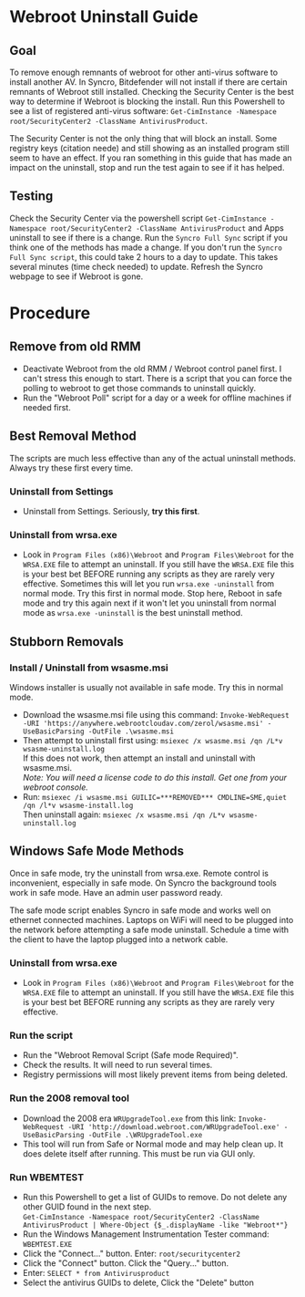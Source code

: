 Webroot Uninstall Guide
=======================

Goal
----

To remove enough remnants of webroot for other anti-virus software to install another AV. In Syncro, Bitdefender will not install if there are certain remnants of Webroot still installed. Checking the Security Center is the best way to determine if Webroot is blocking the install. Run this Powershell to see a list of registered anti-virus software: `Get-CimInstance -Namespace root/SecurityCenter2 -ClassName AntivirusProduct`.

The Security Center is not the only thing that will block an install. Some registry keys (citation neede) and still showing as an installed program still seem to have an effect. If you ran something in this guide that has made an impact on the uninstall, stop and run the test again to see if it has helped.

Testing
-------

Check the Security Center via the powershell script `Get-CimInstance -Namespace root/SecurityCenter2 -ClassName AntivirusProduct` and Apps uninstall to see if there is a change. Run the `Syncro Full Sync` script if you think one of the methods has made a change. If you don't run the `Syncro Full Sync script`, this could take 2 hours to a day to update. This takes several minutes (time check needed) to update. Refresh the Syncro webpage to see if Webroot is gone.

Procedure
=========

Remove from old RMM
-------------------

*   Deactivate Webroot from the old RMM / Webroot control panel first. I can't stress this enough to start. There is a script that you can force the polling to webroot to get those commands to uninstall quickly.
*   Run the "Webroot Poll" script for a day or a week for offline machines if needed first.

Best Removal Method
-------------------

The scripts are much less effective than any of the actual uninstall methods. Always try these first every time. 

### Uninstall from Settings

*   Uninstall from Settings. Seriously, **try this first**. 

### Uninstall from wrsa.exe

*   Look in `Program Files (x86)\Webroot` and `Program Files\Webroot` for the `WRSA.EXE` file to attempt an uninstall. If you still have the `WRSA.EXE` file this is your best bet BEFORE running any scripts as they are rarely very effective. Sometimes this will let you run `wrsa.exe -uninstall` from normal mode. Try this first in normal mode. Stop here, Reboot in safe mode and try this again next if it won't let you uninstall from normal mode as `wrsa.exe -uninstall` is the best uninstall method.

Stubborn Removals
-----------------

### Install / Uninstall from wsasme.msi

Windows installer is usually not available in safe mode. Try this in normal mode.

*   Download the wsasme.msi file using this command: `Invoke-WebRequest -URI 'https://anywhere.webrootcloudav.com/zerol/wsasme.msi' -UseBasicParsing -OutFile .\wsasme.msi`
*   Then attempt to uninstall first using: `msiexec /x wsasme.msi /qn /L*v wsasme-uninstall.log`  
    If this does not work, then attempt an install and uninstall with wsasme.msi.  
    _Note: You will need a license code to do this install. Get one from your webroot console._
*   Run: `msiexec /i wsasme.msi GUILIC=***REMOVED*** CMDLINE=SME,quiet /qn /l*v wsasme-install.log`  
    Then uninstall again: `msiexec /x wsasme.msi /qn /L*v wsasme-uninstall.log`

Windows Safe Mode Methods
-------------------------

Once in safe mode, try the uninstall from wrsa.exe. Remote control is inconvenient, especially in safe mode. On Syncro the background tools work in safe mode. Have an admin user password ready.

The safe mode script enables Syncro in safe mode and works well on ethernet connected machines. Laptops on WiFi will need to be plugged into the network before attempting a safe mode uninstall. Schedule a time with the client to have the laptop plugged into a network cable.

### Uninstall from wrsa.exe

*   Look in `Program Files (x86)\Webroot` and `Program Files\Webroot` for the `WRSA.EXE` file to attempt an uninstall. If you still have the `WRSA.EXE` file this is your best bet BEFORE running any scripts as they are rarely very effective.

### Run the script

*   Run the "Webroot Removal Script (Safe mode Required)".
*   Check the results. It will need to run several times.
*   Registry permissions will most likely prevent items from being deleted.

### Run the 2008 removal tool

*   Download the 2008 era `WRUpgradeTool.exe` from this link: `Invoke-WebRequest -URI 'http://download.webroot.com/WRUpgradeTool.exe' -UseBasicParsing -OutFile .\WRUpgradeTool.exe`
*   This tool will run from Safe or Normal mode and may help clean up. It does delete itself after running. This must be run via GUI only.

### Run WBEMTEST

*   Run this Powershell to get a list of GUIDs to remove. Do not delete any other GUID found in the next step.  
    `Get-CimInstance -Namespace root/SecurityCenter2 -ClassName AntivirusProduct | Where-Object {$_.displayName -like "Webroot*"}`
*   Run the Windows Management Instrumentation Tester command: `WBEMTEST.EXE`
*   Click the "Connect..." button. Enter: `root/securitycenter2`
*   Click the "Connect" button. Click the "Query..." button.
*   Enter: `SELECT * from Antivirusproduct`
*   Select the antivirus GUIDs to delete, Click the "Delete" button